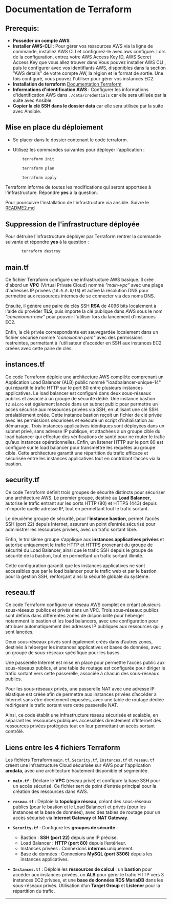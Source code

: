 # Documentation de Terraform

## Prerequis:

- **Posséder un compte AWS**  
- **Installer AWS-CLI** : Pour gérer vos ressources AWS via la ligne de commande, installez AWS CLI et configurez-le avec aws configure. Lors de la configuration, entrez votre AWS Access Key ID, AWS Secret Access Key que vous allez trouver dans Vous pouvez installer AWS CLI , puis le configurer avec vos identifiants AWS, disponibles dans la section "AWS details" de votre compte AW, la région et le format de sortie. Une fois configuré, vous pouvez l'utiliser pour gérer vos instances EC2.
- **Installation de terraform** [Documentation Terraform](https://developer.hashicorp.com/terraform/install)
- **Informations d'identification AWS** : Configurer les informations d'identification AWS dans `./data/credentials` car elle sera utilisée par la suite avec Ansible.
- **Copier la clé SSH dans le dossier data** car elle sera utilisée par la suite avec Ansible.

## Mise en place du déploiement

 - Se placer dans le dossier contenant le code terraform.
 - Utilisez les commandes suivantes pour déployer l'application :
    
    ```bash
        terraform init
    ```
    ```bash
        terraform plan
    ```
    ```bash
        terraform apply
    ```
  Terraform informe de toutes les modifications qui seront apportées à l'infrastructure. Répondre **yes** à la question.

  Pour poursuivre l'installation de l'infrastructure via ansible. Suivre le [README2.md](https://github.com/RaphDuf/HACKATHON-IPSSI-equipe6/blob/infrastructure/README2.md)

## Suppression de l'infrastructure déployée 

Pour détruire l'infrastructure déployer par Terraform rentrer la commande suivante et répondre **yes** à la question : 

 ```bash
        terraform destroy
  ```


## main.tf
Ce fichier Terraform configure une infrastructure AWS basique. Il crée d'abord un **VPC** (Virtual Private Cloud) nommé *"main-vpc"* avec une plage d'adresses IP privées (`10.0.0.0/16`) et active la résolution DNS pour permettre aux ressources internes de se connecter via des noms DNS. 

Ensuite, il génère une paire de clés SSH **RSA** de 4096 bits localement à l'aide du provider **TLS**, puis importe la clé publique dans AWS sous le nom *"conexionnn-new"* pour pouvoir l'utiliser lors du lancement d'instances EC2. 

Enfin, la clé privée correspondante est sauvegardée localement dans un fichier sécurisé nommé *"conexionnn.pem"* avec des permissions restreintes, permettant à l'utilisateur d'accéder en SSH aux instances EC2 créées avec cette paire de clés.

## instances.tf
Ce code Terraform déploie une architecture AWS complète comprenant un Application Load Balancer (ALB) public nommé "loadbalancer-unique-14" qui répartit le trafic HTTP sur le port 80 entre plusieurs instances applicatives. Le load balancer est configuré dans deux sous-réseaux publics et associé à un groupe de sécurité dédié. Une instance bastion `t2.micro` est également lancée dans un subnet public pour permettre un accès sécurisé aux ressources privées via SSH, en utilisant une clé SSH préalablement créée. Cette instance bastion reçoit un fichier de clé privée avec les permissions sécurisées et exécute un script d'initialisation au démarrage. Trois instances applicatives identiques sont déployées dans un subnet privé, sans adresse IP publique, et attachées à un groupe cible du load balancer qui effectue des vérifications de santé pour ne router le trafic qu’aux instances opérationnelles. Enfin, un listener HTTP sur le port 80 est configuré sur le load balancer pour transmettre les requêtes au groupe cible. Cette architecture garantit une répartition du trafic efficace et sécurisée entre les instances applicatives tout en contrôlant l’accès via la bastion.

## security.tf
Ce code Terraform définit trois groupes de sécurité distincts pour sécuriser une architecture AWS. Le premier groupe, destiné au **Load Balancer**, autorise le trafic entrant sur les ports HTTP (80) et HTTPS (443) depuis n'importe quelle adresse IP, tout en permettant tout le trafic sortant. 

Le deuxième groupe de sécurité, pour l’**instance bastion**, permet l’accès SSH (port 22) depuis Internet, assurant un point d’entrée sécurisé pour administrer les ressources privées, avec un trafic sortant libre. 

Enfin, le troisième groupe s’applique aux **instances applicatives privées** et autorise uniquement le trafic HTTP et HTTPS provenant du groupe de sécurité du Load Balancer, ainsi que le trafic SSH depuis le groupe de sécurité de la bastion, tout en permettant un trafic sortant illimité. 

Cette configuration garantit que les instances applicatives ne sont accessibles que par le load balancer pour le trafic web et par le bastion pour la gestion SSH, renforçant ainsi la sécurité globale du système.

## reseau.tf
Ce code Terraform configure un réseau AWS complet en créant plusieurs sous-réseaux publics et privés dans un VPC. Trois sous-réseaux publics sont définis dans différentes zones de disponibilité pour héberger notamment le bastion et les load balancers, avec une configuration pour attribuer automatiquement des adresses IP publiques aux ressources qui y sont lancées. 

Deux sous-réseaux privés sont également créés dans d’autres zones, destinés à héberger les instances applicatives et bases de données, avec un groupe de sous-réseaux spécifique pour les bases. 

Une passerelle Internet est mise en place pour permettre l’accès public aux sous-réseaux publics, et une table de routage est configurée pour diriger le trafic sortant vers cette passerelle, associée à chacun des sous-réseaux publics. 

Pour les sous-réseaux privés, une passerelle NAT avec une adresse IP élastique est créée afin de permettre aux instances privées d’accéder à Internet sans être directement exposées, avec une table de routage dédiée redirigeant le trafic sortant vers cette passerelle NAT. 

Ainsi, ce code établit une infrastructure réseau sécurisée et scalable, en séparant les ressources publiques accessibles directement d’Internet des ressources privées protégées tout en leur permettant un accès sortant contrôlé.

## Liens entre les 4 fichiers Terraform
Les fichiers Terraform `main.tf`, `Security.tf`, `Instances.tf` et `reseau.tf` créent une infrastructure Cloud sécurisée sur AWS pour l'application **arcdata**, avec une architecture hautement disponible et segmentée.

- **`main.tf`** : Déclare le **VPC** (réseau privé) et configure la base SSH pour un accès sécurisé. Ce fichier sert de point d’entrée principal pour la création des ressources dans AWS.

- **`reseau.tf`** : Déploie la **topologie réseau**, créant des sous-réseaux publics (pour le bastion et le Load Balancer) et privés (pour les instances et la base de données), avec des tables de routage pour un accès sécurisé via **Internet Gateway** et **NAT Gateway**.

- **`Security.tf`** : Configure les **groupes de sécurité** :
  - Bastion : **SSH (port 22)** depuis une IP précise.
  - Load Balancer : **HTTP (port 80)** depuis l’extérieur.
  - Instances privées : Connexions **internes** uniquement.
  - Base de données : Connexions **MySQL (port 3306)** depuis les instances applicatives.

- **`Instances.tf`** : Déploie les **ressources de calcul** : un **bastion** pour accéder aux instances privées, un **ALB** pour gérer le trafic HTTP vers 3 instances EC2 privées, et une **base de données RDS MariaDB** dans les sous-réseaux privés. Utilisation d’un **Target Group** et **Listener** pour la répartition du trafic.

---




